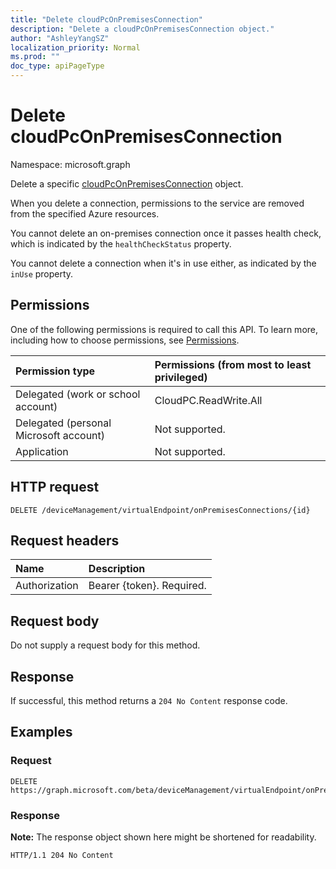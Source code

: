 ```yaml
---
title: "Delete cloudPcOnPremisesConnection"
description: "Delete a cloudPcOnPremisesConnection object."
author: "AshleyYangSZ"
localization_priority: Normal
ms.prod: ""
doc_type: apiPageType
---
```


# Delete cloudPcOnPremisesConnection

Namespace: microsoft.graph

Delete a specific [cloudPcOnPremisesConnection](../resources/cloudpconpremisesconnection.md) object.

When you delete a connection, permissions to the service are removed from the specified Azure resources.

You cannot delete an on-premises connection once it passes health check, which is indicated by the `healthCheckStatus` property.

You cannot delete a connection when it's in use either, as indicated by the `inUse` property.

## Permissions

One of the following permissions is required to call this API. To learn more, including how to choose permissions, see [Permissions](/graph/permissions-reference).

|Permission type|Permissions (from most to least privileged)|
|:---|:---|
|Delegated (work or school account)|CloudPC.ReadWrite.All|
|Delegated (personal Microsoft account)|Not supported.|
|Application|Not supported.|

## HTTP request

<!-- {
  "blockType": "ignored"
}
-->

``` http
DELETE /deviceManagement/virtualEndpoint/onPremisesConnections/{id}
```

## Request headers

|Name|Description|
|:---|:---|
|Authorization|Bearer {token}. Required.|

## Request body

Do not supply a request body for this method.

## Response

If successful, this method returns a `204 No Content` response code.

## Examples

### Request

<!-- {
  "blockType": "request",
  "name": "delete_onpremisesconnections_from_virtualendpoint"
}
-->

``` http
DELETE https://graph.microsoft.com/beta/deviceManagement/virtualEndpoint/onPremisesConnections/{id}
```

### Response

**Note:** The response object shown here might be shortened for readability.
<!-- {
  "blockType": "response",
  "truncated": true
}
-->

``` http
HTTP/1.1 204 No Content
```
